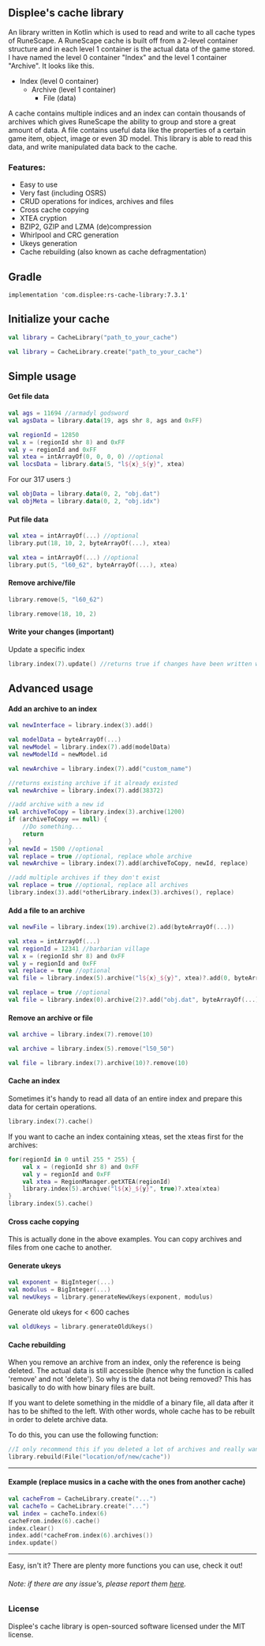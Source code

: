
## Displee's cache library
An library written in Kotlin which is used to read and write to all cache types of RuneScape.
A RuneScape cache is built off from a 2-level container structure and in each level 1 container is the actual data of the game stored.
I have named the level 0 container "Index" and the level 1 container "Archive". It looks like this.
- Index (level 0 container)
	- Archive (level 1 container)
		- File (data)

A cache contains multiple indices and an index can contain thousands of archives which gives RuneScape the ability to group and store a great amount of data.
A file contains useful data like the properties of a certain game item, object, image or even 3D model.
This library is able to read this data, and write manipulated data back to the cache.

### Features:
- Easy to use
- Very fast (including OSRS)
- CRUD operations for indices, archives and files
- Cross cache copying
- XTEA cryption
- BZIP2, GZIP and LZMA (de)compression
- Whirlpool and CRC generation
- Ukeys generation
- Cache rebuilding (also known as cache defragmentation)

## Gradle
```
implementation 'com.displee:rs-cache-library:7.3.1'
```
## Initialize your cache
```kotlin
val library = CacheLibrary("path_to_your_cache")
```
```kotlin
val library = CacheLibrary.create("path_to_your_cache")
```
## Simple usage
#### Get file data
```kotlin
val ags = 11694 //armadyl godsword
val agsData = library.data(19, ags shr 8, ags and 0xFF)
```
```kotlin
val regionId = 12850
val x = (regionId shr 8) and 0xFF
val y = regionId and 0xFF
val xtea = intArrayOf(0, 0, 0, 0) //optional
val locsData = library.data(5, "l${x}_${y}", xtea)
```
For our 317 users :)
```kotlin
val objData = library.data(0, 2, "obj.dat")
val objMeta = library.data(0, 2, "obj.idx")
```
#### Put file data
```kotlin
val xtea = intArrayOf(...) //optional
library.put(18, 10, 2, byteArrayOf(...), xtea)
```
```kotlin
val xtea = intArrayOf(...) //optional
library.put(5, "l60_62", byteArrayOf(...), xtea)
```
#### Remove archive/file
```kotlin
library.remove(5, "l60_62")
```
```kotlin
library.remove(18, 10, 2)
```
#### Write your changes (important)
Update a specific index
```kotlin
library.index(7).update() //returns true if changes have been written with success, else false
```
## Advanced usage
#### Add an archive to an index
```kotlin
val newInterface = library.index(3).add()
```
```kotlin
val modelData = byteArrayOf(...)
val newModel = library.index(7).add(modelData)
val newModelId = newModel.id
```
```kotlin
val newArchive = library.index(7).add("custom_name")
```
```kotlin
//returns existing archive if it already existed
val newArchive = library.index(7).add(38372)
```
```kotlin
//add archive with a new id
val archiveToCopy = library.index(3).archive(1200)
if (archiveToCopy == null) {
    //Do something...
    return
}
val newId = 1500 //optional
val replace = true //optional, replace whole archive
val newArchive = library.index(7).add(archiveToCopy, newId, replace)
```
```kotlin
//add multiple archives if they don't exist
val replace = true //optional, replace all archives
library.index(3).add(*otherLibrary.index(3).archives(), replace)
```
#### Add a file to an archive
```kotlin
val newFile = library.index(19).archive(2).add(byteArrayOf(...))
```
```kotlin
val xtea = intArrayOf(...)
val regionId = 12341 //barbarian village
val x = (regionId shr 8) and 0xFF
val y = regionId and 0xFF
val replace = true //optional
val file = library.index(5).archive("l${x}_${y}", xtea)?.add(0, byteArrayOf(...), replace)
```
```kotlin
val replace = true //optional
val file = library.index(0).archive(2)?.add("obj.dat", byteArrayOf(...), replace)
```
#### Remove an archive or file
```kotlin
val archive = library.index(7).remove(10)
```
```kotlin
val archive = library.index(5).remove("l50_50")
```
```kotlin
val file = library.index(7).archive(10)?.remove(10)
```
#### Cache an index
Sometimes it's handy to read all data of an entire index and prepare this data for certain operations.
```kotlin
library.index(7).cache()
```
If you want to cache an index containing xteas, set the xteas first for the archives:
```kotlin
for(regionId in 0 until 255 * 255) {
    val x = (regionId shr 8) and 0xFF
    val y = regionId and 0xFF
    val xtea = RegionManager.getXTEA(regionId)
    library.index(5).archive("l${x}_${y}", true)?.xtea(xtea)
}
library.index(5).cache()
```
#### Cross cache copying
This is actually done in the above examples. You can copy archives and files from one cache to another.

#### Generate ukeys
```kotlin
val exponent = BigInteger(...)
val modulus = BigInteger(...)
val newUkeys = library.generateNewUkeys(exponent, modulus)
```
Generate old ukeys for < 600 caches
```kotlin
val oldUkeys = library.generateOldUkeys()
```
#### Cache rebuilding
When you remove an archive from an index, only the reference is being deleted.
The actual data is still accessible (hence why the function is called 'remove' and not 'delete').
So why is the data not being removed? This has basically to do with how binary files are built.

If you want to delete something in the middle of a binary file, all data after it has to be shifted to the left.
With other words, whole cache has to be rebuilt in order to delete archive data.

To do this, you can use the following function:
```kotlin
//I only recommend this if you deleted a lot of archives and really want to shrink your cache
library.rebuild(File("location/of/new/cache"))
```
---
#### Example (replace musics in a cache with the ones from another cache)
```kotlin
val cacheFrom = CacheLibrary.create("...")
val cacheTo = CacheLibrary.create("...")
val index = cacheTo.index(6)
cacheFrom.index(6).cache()
index.clear()
index.add(*cacheFrom.index(6).archives())
index.update()
```
---
Easy, isn't it?
There are plenty more functions you can use, check it out!

###### Note: if there are any issue's, please report them [here](https://github.com/Displee/RS2-Cache-Library/issues).


### License
Displee's cache library is open-sourced software licensed under the MIT license.
